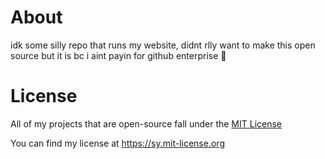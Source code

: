 # About
idk some silly repo that runs my website, didnt rlly want to make this open source but it is bc i aint payin for github enterprise 🤡

# License
All of my projects that are open-source fall under the [MIT License](https://en.wikipedia.org/wiki/MIT_License)

You can find my license at https://sy.mit-license.org
